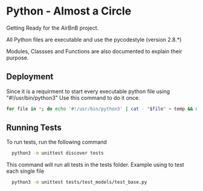 
# Python - Almost a Circle

Getting Ready for the AirBnB project. 

All Python files are executable and use the pycodestyle (version 2.8.*)

Modules, Classses and Functions are also documented to explain their purpose. 
## Deployment

Since it is a requirment to start every executable python file using "#!/usr/bin/python3" Use this command to do it once.  

```bash
for file in *; do echo '#!/usr/bin/python3' | cat - "$file" > temp && mv temp "$file"; done
```


## Running Tests

To run tests, run the following command

```bash
  python3 -m unittest discover tests
```
This command will run all tests in the tests folder.
Example using to test each single file
```bash
  python3 -m unittest tests/test_models/test_base.py
```
 